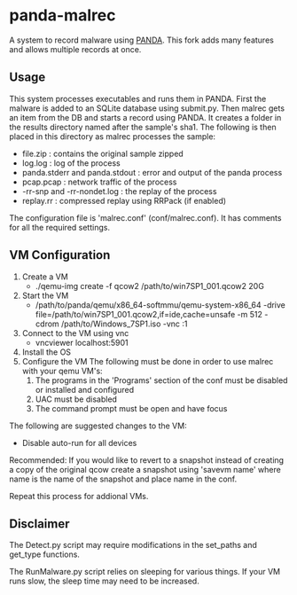 panda-malrec
============

A system to record malware using [PANDA](http://github.com/moyix/panda).
This fork adds many features and allows multiple records at once.

Usage
-----

This system processes executables and runs them in PANDA. First the malware is added to an SQLite database using submit.py. Then malrec gets an item from the DB and starts a record using PANDA. It creates a folder in the results directory named after the sample's sha1. The following is then placed in this directory as malrec processes the sample:
* file.zip : contains the original sample zipped
* log.log : log of the process
* panda.stderr and panda.stdout : error and output of the panda process
* pcap.pcap : network traffic of the process
* -rr-snp and -rr-nondet.log : the replay of the process
* replay.rr : compressed replay using RRPack (if enabled)

The configuration file is 'malrec.conf' (conf/malrec.conf). It has comments for all the required settings.

VM Configuration
----------------

1. Create a VM
    * ./qemu-img create -f qcow2 /path/to/win7SP1_001.qcow2 20G
2. Start the VM
    * /path/to/panda/qemu/x86_64-softmmu/qemu-system-x86_64 -drive file=/path/to/win7SP1_001.qcow2,if=ide,cache=unsafe -m 512 -cdrom /path/to/Windows_7SP1.iso -vnc :1
3. Connect to the VM using vnc
    * vncviewer localhost:5901
4. Install the OS
5. Configure the VM
    The following must be done in order to use malrec with your qemu VM's:
    1. The programs in the 'Programs' section of the conf must be disabled or installed and configured
    2. UAC must be disabled
    3. The command prompt must be open and have focus

The following are suggested changes to the VM:
* Disable auto-run for all devices

Recommended: If you would like to revert to a snapshot instead of creating a copy of the original qcow create a snapshot using 'savevm name' where name is the name of the snapshot and place name in the conf.

Repeat this process for addional VMs.

Disclaimer
----------

The Detect.py script may require modifications in the set_paths and get_type functions.

The RunMalware.py script relies on sleeping for various things. If your VM runs slow, the sleep time may need to be increased.
